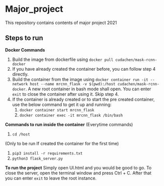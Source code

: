 # Major_project
This repository contains contents of major project 2021

## Steps to run
  **Docker Commands**
  1. Build the image from dockerfile using ```docker pull cudachen/mask-rcnn-docker```
  2. If you have already created the container before, you can follow step 4 directly.
  3. Build the container from the image using ```docker container run -it --network host --name mrcnn_flask -v $(pwd):/host cudachen/mask-rcnn-docker```. A new root container in bash mode shall open. You can enter ```exit``` to close the container after using it. Skip step 4.
  4. If the container is already created or to start the pre created container, use the below command to get it up and running:
        1. ```docker container start mrcnn_flask```
        2. ```docker container exec -it mrcnn_flask /bin/bash```
        
  **Commands to run inside the container**
  (Everytime commands)
  1. ```cd /host```
  
  (Only to be run If created the container for the first time)
  1. ```pip3 install -r requirements.txt```
  2. ```python3 flask_server.py```
  
  **To run the project**
  Simply open UI.html and you would be good to go. To close the server, open the terminal window and press Ctrl + C. After that you can enter ```exit``` to leave the root instance.
